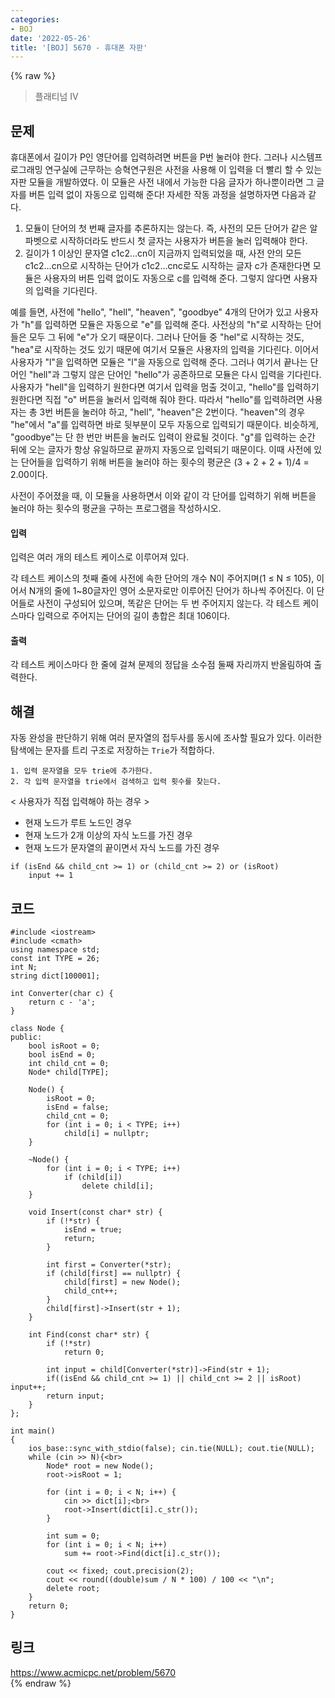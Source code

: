 ```yaml
---
categories:
- BOJ
date: '2022-05-26'
title: '[BOJ] 5670 - 휴대폰 자판'
---
```


{% raw %}
> 플래티넘 IV<br>

## 문제
휴대폰에서 길이가 P인 영단어를 입력하려면 버튼을 P번 눌러야 한다. 그러나 시스템프로그래밍 연구실에 근무하는 승혁연구원은 사전을 사용해 이 입력을 더 빨리 할 수 있는 자판 모듈을 개발하였다. 이 모듈은 사전 내에서 가능한 다음 글자가 하나뿐이라면 그 글자를 버튼 입력 없이 자동으로 입력해 준다! 자세한 작동 과정을 설명하자면 다음과 같다.

1.  모듈이 단어의 첫 번째 글자를 추론하지는 않는다. 즉, 사전의 모든 단어가 같은 알파벳으로 시작하더라도 반드시 첫 글자는 사용자가 버튼을 눌러 입력해야 한다.
2.  길이가 1 이상인 문자열 c1c2...cn이 지금까지 입력되었을 때, 사전 안의 모든 c1c2...cn으로 시작하는 단어가 c1c2...cnc로도 시작하는 글자 c가 존재한다면 모듈은 사용자의 버튼 입력 없이도 자동으로 c를 입력해 준다. 그렇지 않다면 사용자의 입력을 기다린다.

예를 들면, 사전에 "hello", "hell", "heaven", "goodbye" 4개의 단어가 있고 사용자가 "h"를 입력하면 모듈은 자동으로 "e"를 입력해 준다. 사전상의 "h"로 시작하는 단어들은 모두 그 뒤에 "e"가 오기 때문이다. 그러나 단어들 중 "hel"로 시작하는 것도, "hea"로 시작하는 것도 있기 때문에 여기서 모듈은 사용자의 입력을 기다린다. 이어서 사용자가 "l"을 입력하면 모듈은 "l"을 자동으로 입력해 준다. 그러나 여기서 끝나는 단어인 "hell"과 그렇지 않은 단어인 "hello"가 공존하므로 모듈은 다시 입력을 기다린다. 사용자가 "hell"을 입력하기 원한다면 여기서 입력을 멈출 것이고, "hello"를 입력하기 원한다면 직접 "o" 버튼을 눌러서 입력해 줘야 한다. 따라서 "hello"를 입력하려면 사용자는 총 3번 버튼을 눌러야 하고, "hell", "heaven"은 2번이다. "heaven"의 경우 "he"에서 "a"를 입력하면 바로 뒷부분이 모두 자동으로 입력되기 때문이다. 비슷하게, "goodbye"는 단 한 번만 버튼을 눌러도 입력이 완료될 것이다. "g"를 입력하는 순간 뒤에 오는 글자가 항상 유일하므로 끝까지 자동으로 입력되기 때문이다. 이때 사전에 있는 단어들을 입력하기 위해 버튼을 눌러야 하는 횟수의 평균은 (3 + 2 + 2 + 1)/4 = 2.00이다.

사전이 주어졌을 때, 이 모듈을 사용하면서 이와 같이 각 단어를 입력하기 위해 버튼을 눌러야 하는 횟수의 평균을 구하는 프로그램을 작성하시오.

#### 입력
입력은 여러 개의 테스트 케이스로 이루어져 있다.

각 테스트 케이스의 첫째 줄에 사전에 속한 단어의 개수 N이 주어지며(1 ≤ N ≤ 105), 이어서 N개의 줄에 1~80글자인 영어 소문자로만 이루어진 단어가 하나씩 주어진다. 이 단어들로 사전이 구성되어 있으며, 똑같은 단어는 두 번 주어지지 않는다. 각 테스트 케이스마다 입력으로 주어지는 단어의 길이 총합은 최대 106이다.

#### 출력
각 테스트 케이스마다 한 줄에 걸쳐 문제의 정답을 소수점 둘째 자리까지 반올림하여 출력한다.

## 해결
자동 완성을 판단하기 위해 여러 문자열의 접두사를 동시에 조사할 필요가 있다. 이러한 탐색에는 문자를 트리 구조로 저장하는 `Trie`가 적합하다.

```
1. 입력 문자열을 모두 trie에 추가한다.
2. 각 입력 문자열을 trie에서 검색하고 입력 횟수를 찾는다.
```

< 사용자가 직접 입력해야 하는 경우 >
- 현재 노드가 루트 노드인 경우
- 현재 노드가 2개 이상의 자식 노드를 가진 경우
- 현재 노드가 문자열의 끝이면서 자식 노드를 가진 경우

```
if (isEnd && child_cnt >= 1) or (child_cnt >= 2) or (isRoot)
	input += 1
```

## 코드
```
#include <iostream>
#include <cmath>
using namespace std;
const int TYPE = 26;
int N;
string dict[100001];

int Converter(char c) {
	return c - 'a';
}

class Node {
public:
	bool isRoot = 0;
	bool isEnd = 0;
	int child_cnt = 0;
	Node* child[TYPE];

	Node() {
		isRoot = 0;
		isEnd = false;
		child_cnt = 0;
		for (int i = 0; i < TYPE; i++)
			child[i] = nullptr;
	}

	~Node() {
		for (int i = 0; i < TYPE; i++)
			if (child[i])
				delete child[i];
	}

	void Insert(const char* str) {
		if (!*str) {
			isEnd = true;
			return;
		}

		int first = Converter(*str);
		if (child[first] == nullptr) {
			child[first] = new Node();
			child_cnt++;
		}
		child[first]->Insert(str + 1);
	}

	int Find(const char* str) {
		if (!*str)
			return 0;

		int input = child[Converter(*str)]->Find(str + 1);
		if((isEnd && child_cnt >= 1) || child_cnt >= 2 || isRoot) input++;
		return input;
	}
};

int main()
{
	ios_base::sync_with_stdio(false); cin.tie(NULL); cout.tie(NULL);
	while (cin >> N){<br>
		Node* root = new Node();
		root->isRoot = 1;

		for (int i = 0; i < N; i++) {
			cin >> dict[i];<br>
			root->Insert(dict[i].c_str());
		}

		int sum = 0;
		for (int i = 0; i < N; i++)
			sum += root->Find(dict[i].c_str());

		cout << fixed; cout.precision(2);
		cout << round((double)sum / N * 100) / 100 << "\n";
		delete root;
	}
	return 0;
}
```

## 링크
https://www.acmicpc.net/problem/5670<br>
{% endraw %}